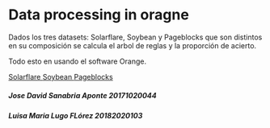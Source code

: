 # Data processing in oragne
Dados los tres datasets: Solarflare, Soybean y Pageblocks que son distintos en su composición se calcula el arbol de reglas y la proporción de acierto.

Todo esto en usando el software Orange.

<a href="https://archive.ics.uci.edu/ml/datasets/Solar+Flare">Solarflare <a>
<a href="https://archive.ics.uci.edu/ml/datasets/Soybean+%28Large%29">Soybean <a>
<a href="https://archive.ics.uci.edu/ml/datasets/Page+Blocks+Classification">Pageblocks<a>
  
<h5> Jose David Sanabria Aponte 20171020044</h5>
<h5> Luisa Maria Lugo FLórez 20182020103 </h5>

